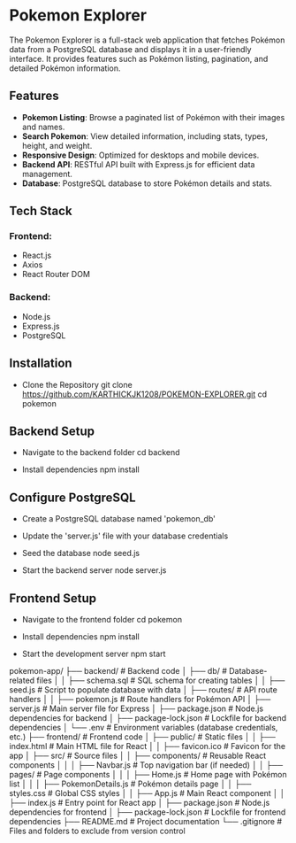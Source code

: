 # Pokemon Explorer

The Pokemon Explorer is a full-stack web application that fetches Pokémon data from a PostgreSQL database and displays it in a user-friendly interface. It provides features such as Pokémon listing, pagination, and detailed Pokémon information.

## Features

- **Pokemon Listing**: Browse a paginated list of Pokémon with their images and names.
- **Search Pokemon**: View detailed information, including stats, types, height, and weight.
- **Responsive Design**: Optimized for desktops and mobile devices.
- **Backend API**: RESTful API built with Express.js for efficient data management.
- **Database**: PostgreSQL database to store Pokémon details and stats.

## Tech Stack

### Frontend:
- React.js
- Axios
- React Router DOM

### Backend:
- Node.js
- Express.js
- PostgreSQL

## Installation

-  Clone the Repository
git clone https://github.com/KARTHICKJK1208/POKEMON-EXPLORER.git
cd pokemon

## Backend Setup
- Navigate to the backend folder
cd backend

-  Install dependencies
npm install

  ## Configure PostgreSQL
 - Create a PostgreSQL database named 'pokemon_db'

-  Update the 'server.js' file with your database credentials
- Seed the database
node seed.js

-  Start the backend server
node server.js

  ## Frontend Setup
- Navigate to the frontend folder
cd pokemon

-  Install dependencies
npm install

- Start the development server
npm start


pokemon-app/
├── backend/                   # Backend code
│   ├── db/                    # Database-related files
│   │   ├── schema.sql         # SQL schema for creating tables
│   │   ├── seed.js            # Script to populate database with data
│   ├── routes/                # API route handlers
│   │   ├── pokemon.js         # Route handlers for Pokémon API
│   ├── server.js              # Main server file for Express
│   ├── package.json           # Node.js dependencies for backend
│   ├── package-lock.json      # Lockfile for backend dependencies
│   └── .env                   # Environment variables (database credentials, etc.)
├── frontend/                  # Frontend code
│   ├── public/                # Static files
│   │   ├── index.html         # Main HTML file for React
│   │   ├── favicon.ico        # Favicon for the app
│   ├── src/                   # Source files
│   │   ├── components/        # Reusable React components
│   │   │   ├── Navbar.js      # Top navigation bar (if needed)
│   │   ├── pages/             # Page components
│   │   │   ├── Home.js        # Home page with Pokémon list
│   │   │   ├── PokemonDetails.js # Pokémon details page
│   │   ├── styles.css         # Global CSS styles
│   │   ├── App.js             # Main React component
│   │   ├── index.js           # Entry point for React app
│   ├── package.json           # Node.js dependencies for frontend
│   ├── package-lock.json      # Lockfile for frontend dependencies
├── README.md                  # Project documentation
└── .gitignore                 # Files and folders to exclude from version control

